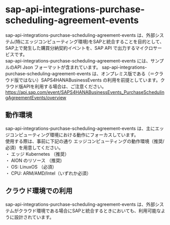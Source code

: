 # sap-api-integrations-purchase-scheduling-agreement-events    
sap-api-integrations-purchase-scheduling-agreement-events は、外部システム(特にエッジコンピューティング環境)をSAPと統合することを目的として、SAP上で発生した購買分納契約イベントを、SAP API で出力するマイクロサービスです。  
sap-api-integrations-purchase-scheduling-agreement-events には、サンプルのAPI Json フォーマットが含まれています。
sap-api-integrations-purchase-scheduling-agreement-events は、オンプレミス版である（＝クラウド版ではない）SAPS4HANABusinessEvents の利用を前提としています。クラウド版APIを利用する場合は、ご注意ください。  
https://api.sap.com/event/SAPS4HANABusinessEvents_PurchaseSchedulingAgreementEvents/overview

## 動作環境  
sap-api-integrations-purchase-scheduling-agreement-events は、主にエッジコンピューティング環境における動作にフォーカスしています。  
使用する際は、事前に下記の通り エッジコンピューティングの動作環境（推奨/必須）を用意してください。  
・ エッジ Kubernetes （推奨）  
・ AION のリソース （推奨)  
・ OS: LinuxOS （必須）  
・ CPU: ARM/AMD/Intel（いずれか必須）  

## クラウド環境での利用  
sap-api-integrations-purchase-scheduling-agreement-events は、外部システムがクラウド環境である場合にSAPと統合するときにおいても、利用可能なように設計されています。  